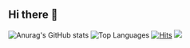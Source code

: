 ## Hi there 👋

![Anurag's GitHub stats](https://github-readme-stats.vercel.app/api?username=MDA1422&show_icons=true&theme=radical&include_all_commits=true)
![Top Languages](https://github-readme-stats.vercel.app/api/top-langs/?username=MDA1422&layout=compact&theme=radical)
[![Hits](https://hits.seeyoufarm.com/api/count/incr/badge.svg?url=https%3A%2F%2Fgithub.com%2FMDA1422&count_bg=%23FF69B4&title_bg=%230F0F2F&icon=github.svg&icon_color=%23E7E7E7&title=hits&edge_flat=false)](https://hits.seeyoufarm.com)
![](https://komarev.com/ghpvc/?username=MDA1422&label=PROFILE+VIEWS&style=plastic)


